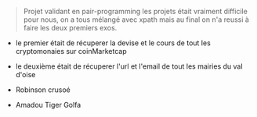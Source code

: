 > Projet validant en pair-programming
les projets était vraiment difficile pour nous, on a tous mélangé avec xpath mais au final on n'a reussi à faire les deux
premiers exos.

- le premier était de récuperer la devise et le cours de tout les cryptomonaies sur coinMarketcap
- le deuxième était de récuperer l'url et l'email de tout les mairies du val d'oise

- Robinson crusoé
- Amadou Tiger Golfa
